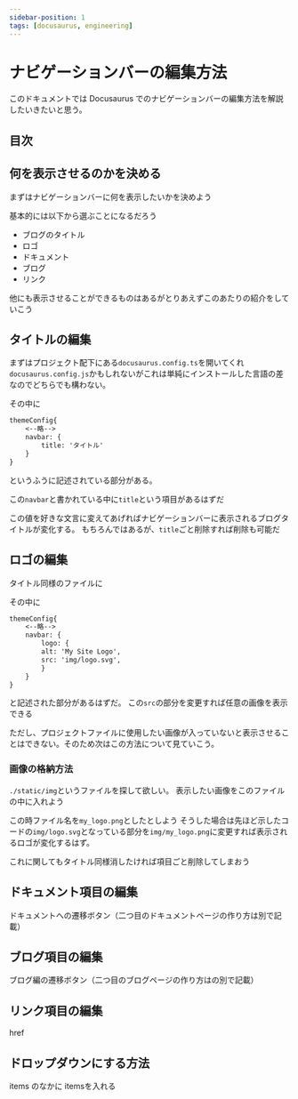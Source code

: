 ```yaml
---
sidebar-position: 1
tags: [docusaurus, engineering]
---
```


# ナビゲーションバーの編集方法

このドキュメントでは Docusaurus でのナビゲーションバーの編集方法を解説したいきたいと思う。

## 目次

## 何を表示させるのかを決める

まずはナビゲーションバーに何を表示したいかを決めよう

基本的には以下から選ぶことになるだろう
- ブログのタイトル
- ロゴ
- ドキュメント
- ブログ
- リンク

他にも表示させることができるものはあるがとりあえずこのあたりの紹介をしていこう

## タイトルの編集

まずはプロジェクト配下にある`docusaurus.config.ts`を開いてくれ
`docusaurus.config.js`かもしれないがこれは単純にインストールした言語の差なのでどちらでも構わない。

その中に
```markdown
themeConfig{
    <--略-->
    navbar: {
        title: 'タイトル'
    }
}
```

というふうに記述されている部分がある。

この`navbar`と書かれている中に`title`という項目があるはずだ

この値を好きな文言に変えてあげればナビゲーションバーに表示されるブログタイトルが変化する。
もちろんではあるが、`title`ごと削除すれば削除も可能だ

## ロゴの編集

タイトル同様のファイルに

その中に
```markdown
themeConfig{
    <--略-->
    navbar: {
        logo: {
        alt: 'My Site Logo',
        src: 'img/logo.svg',
        }
    }
}
```

と記述された部分があるはずだ。
この`src`の部分を変更すれば任意の画像を表示できる

ただし、プロジェクトファイルに使用したい画像が入っていないと表示させることはできない。そのため次はこの方法について見ていこう。

### 画像の格納方法

`./static/img`というファイルを探して欲しい。
表示したい画像をこのファイルの中に入れよう

この時ファイル名を`my_logo.png`としたとしよう
そうした場合は先ほど示したコードの`img/logo.svg`となっている部分を`img/my_logo.png`に変更すれば表示されるロゴが変化するはず。

これに関してもタイトル同様消したければ項目ごと削除してしまおう

## ドキュメント項目の編集

ドキュメントへの遷移ボタン（二つ目のドキュメントページの作り方は別で記載）

## ブログ項目の編集

ブログ編の遷移ボタン（二つ目のブログページの作り方はの別で記載）

## リンク項目の編集

href

## ドロップダウンにする方法

items のなかに itemsを入れる
